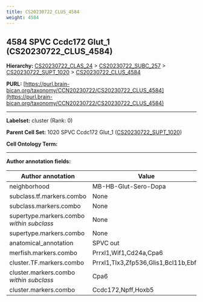 ```yaml
---
title: CS20230722_CLUS_4584
weight: 4584
---
```

## 4584 SPVC Ccdc172 Glut_1 (CS20230722_CLUS_4584)
<b>Hierarchy: </b>
[CS20230722_CLAS_24](../CS20230722_CLAS_24) >
[CS20230722_SUBC_257](../CS20230722_SUBC_257) >
[CS20230722_SUPT_1020](../CS20230722_SUPT_1020) >
[CS20230722_CLUS_4584](../CS20230722_CLUS_4584)

**PURL:** [https://purl.brain-bican.org/taxonomy/CCN20230722/CS20230722_CLUS_4584](https://purl.brain-bican.org/taxonomy/CCN20230722/CS20230722_CLUS_4584)

---


**Labelset:** cluster (Rank: 0)

**Parent Cell Set:** 1020 SPVC Ccdc172 Glut_1 ([CS20230722_SUPT_1020](../CS20230722_SUPT_1020))



**Cell Ontology Term:** 

[MARKER GENES.]: #


---

[TRANSFERRED ANNOTATIONS.]: #


[AUTHOR ANNOTATION FIELDS.]: #


**Author annotation fields:**

| Author annotation | Value |
|-------------------|-------|
|neighborhood|MB-HB-Glut-Sero-Dopa|
|subclass.tf.markers.combo|None|
|subclass.markers.combo|None|
|supertype.markers.combo _within subclass_|None|
|supertype.markers.combo|None|
|anatomical_annotation|SPVC out|
|merfish.markers.combo|Prrxl1,Wif1,Cd24a,Cpa6|
|cluster.TF.markers.combo|Prrxl1,Tlx3,Zfp536,Glis1,Bcl11b,Ebf2|
|cluster.markers.combo _within subclass_|Cpa6|
|cluster.markers.combo|Ccdc172,Npff,Hoxb5|
